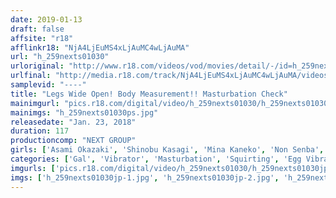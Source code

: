 ```yaml
---
date: 2019-01-13
draft: false
affsite: "r18"
afflinkr18: "NjA4LjEuMS4xLjAuMC4wLjAuMA"
url: "h_259nexts01030"
urloriginal: "http://www.r18.com/videos/vod/movies/detail/-/id=h_259nexts01030"
urlfinal: "http://media.r18.com/track/NjA4LjEuMS4xLjAuMC4wLjAuMA/videos/vod/movies/detail/-/id=h_259nexts01030"
samplevid: "----"
title: "Legs Wide Open! Body Measurement!! Masturbation Check"
mainimgurl: "pics.r18.com/digital/video/h_259nexts01030/h_259nexts01030ps.jpg"
mainimgs: "h_259nexts01030ps.jpg"
releasedate: "Jan. 23, 2018"
duration: 117
productioncomp: "NEXT GROUP"
girls: ['Asami Okazaki', 'Shinobu Kasagi', 'Mina Kaneko', 'Non Senba', 'Yumie Watanabe', 'Mayu Kitazawa', 'Aya Suzuki', 'Karino Kawana', 'Tae Miyake']
categories: ['Gal', 'Vibrator', 'Masturbation', 'Squirting', 'Egg Vibrator', 'Threesome / Foursome']
imgurls: ['pics.r18.com/digital/video/h_259nexts01030/h_259nexts01030jp-1.jpg', 'pics.r18.com/digital/video/h_259nexts01030/h_259nexts01030jp-2.jpg', 'pics.r18.com/digital/video/h_259nexts01030/h_259nexts01030jp-3.jpg', 'pics.r18.com/digital/video/h_259nexts01030/h_259nexts01030jp-4.jpg', 'pics.r18.com/digital/video/h_259nexts01030/h_259nexts01030jp-5.jpg', 'pics.r18.com/digital/video/h_259nexts01030/h_259nexts01030jp-6.jpg', 'pics.r18.com/digital/video/h_259nexts01030/h_259nexts01030jp-7.jpg', 'pics.r18.com/digital/video/h_259nexts01030/h_259nexts01030jp-8.jpg', 'pics.r18.com/digital/video/h_259nexts01030/h_259nexts01030jp-9.jpg', 'pics.r18.com/digital/video/h_259nexts01030/h_259nexts01030jp-10.jpg', 'pics.r18.com/digital/video/h_259nexts01030/h_259nexts01030jp-11.jpg', 'pics.r18.com/digital/video/h_259nexts01030/h_259nexts01030jp-12.jpg', 'pics.r18.com/digital/video/h_259nexts01030/h_259nexts01030jp-13.jpg', 'pics.r18.com/digital/video/h_259nexts01030/h_259nexts01030jp-14.jpg', 'pics.r18.com/digital/video/h_259nexts01030/h_259nexts01030jp-15.jpg', 'pics.r18.com/digital/video/h_259nexts01030/h_259nexts01030jp-16.jpg', 'pics.r18.com/digital/video/h_259nexts01030/h_259nexts01030jp-17.jpg', 'pics.r18.com/digital/video/h_259nexts01030/h_259nexts01030jp-18.jpg', 'pics.r18.com/digital/video/h_259nexts01030/h_259nexts01030jp-19.jpg', 'pics.r18.com/digital/video/h_259nexts01030/h_259nexts01030jp-20.jpg']
imgs: ['h_259nexts01030jp-1.jpg', 'h_259nexts01030jp-2.jpg', 'h_259nexts01030jp-3.jpg', 'h_259nexts01030jp-4.jpg', 'h_259nexts01030jp-5.jpg', 'h_259nexts01030jp-6.jpg', 'h_259nexts01030jp-7.jpg', 'h_259nexts01030jp-8.jpg', 'h_259nexts01030jp-9.jpg', 'h_259nexts01030jp-10.jpg', 'h_259nexts01030jp-11.jpg', 'h_259nexts01030jp-12.jpg', 'h_259nexts01030jp-13.jpg', 'h_259nexts01030jp-14.jpg', 'h_259nexts01030jp-15.jpg', 'h_259nexts01030jp-16.jpg', 'h_259nexts01030jp-17.jpg', 'h_259nexts01030jp-18.jpg', 'h_259nexts01030jp-19.jpg', 'h_259nexts01030jp-20.jpg']
---
```

